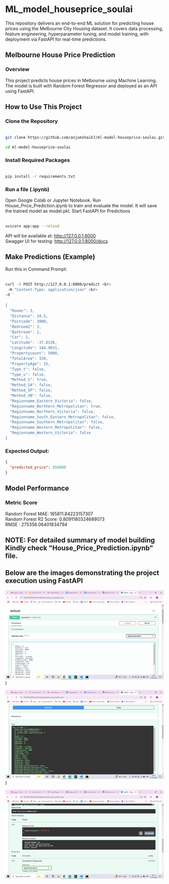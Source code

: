 # ML_model_houseprice_soulai
This repository delivers an end-to-end ML solution for predicting house prices using the Melbourne City Housing dataset. It covers data processing, feature engineering, hyperparameter tuning, and model training, with deployment via FastAPI for real-time predictions.

## Melbourne House Price Prediction
### Overview
This project predicts house prices in Melbourne using Machine Learning. The model is built with Random Forest Regressor and deployed as an API using FastAPI.

## How to Use This Project
### Clone the Repository

```sh

git clone https://github.com/anjumshaik7/ml-model-houseprice-soulai.git
```

```sh
cd ml-model-houseprice-soulai
```

### Install Required Packages
```sh

pip install -r requirements.txt
```

### Run a file (.ipynb)

Open Google Colab or Jupyter Notebook.
Run House_Price_Prediction.ipynb to train and evaluate the model.
It will save the trained model as model.pkl.
Start FastAPI for Predictions

```sh

uvicorn app:app --reload
```

API will be available at: http://127.0.0.1:8000 <br>
Swagger UI for testing: http://127.0.0.1:8000/docs

## Make Predictions (Example)
Run this in Command Prompt:

```sh

curl -X POST http://127.0.0.1:8000/predict <br>
 -H "Content-Type: application/json" <br>
-d '

{
  "Rooms": 3,
  "Distance": 10.5,
  "Postcode": 3000,
  "Bedroom2": 3,
  "Bathroom": 2,
  "Car": 1,
  "Latitude": -37.8136,
  "Longitude": 144.9631,
  "Propertycount": 5000,
  "TotalArea": 150,
  "PropertyAge": 15,
  "Type_t": false,
  "Type_u": false,
  "Method_S": true,
  "Method_SA": false,
  "Method_SP": false,
  "Method_VB": false,
  "Regionname_Eastern_Victoria": false,
  "Regionname_Northern_Metropolitan": true,
  "Regionname_Northern_Victoria": false,
  "Regionname_South_Eastern_Metropolitan": false,
  "Regionname_Southern_Metropolitan": false,
  "Regionname_Western_Metropolitan": false,
  "Regionname_Western_Victoria": false
}
```

### Expected Output:

```json
{
  "predicted_price": 850000
}
```

## Model Performance
### Metric	Score

Random Forest MAE: 165811.84223157307 <br>
Random Forest R2 Score: 0.8091180324689073<br>
RMSE : 275356.06401834794


## NOTE: For detailed summary of model building Kindly check  "House_Price_Prediction.ipynb" file.

## Below are the images demonstrating the project execution using FastAPI 


![Alt Text](https://raw.githubusercontent.com/anjumshaik7/ml-model-houseprice-soulai/refs/heads/main/image.png))

![Alt Text](https://github.com/anjumshaik7/ml-model-houseprice-soulai/blob/main/image%20(1).png))

![Alt Text](https://github.com/anjumshaik7/ml-model-houseprice-soulai/blob/main/image%20(2).png)





